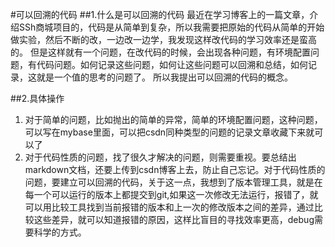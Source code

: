 #可以回溯的代码
##1.什么是可以回溯的代码
最近在学习博客上的一篇文章，介绍SSh商城项目的，代码是从简单到复杂，所以我需要把原始的代码从简单的开始做实验，然后不断的改，一边改一边学，我发现这样改代码的学习效率还是蛮高的。
但是这样就有一个问题，在改代码的时候，会出现各种问题，有环境配置问题，有代码问题。如何记录这些问题，如何让这些问题可以回溯和总结，如何记录，这就是一个值的思考的问题了。
所以我提出可以回溯的代码的概念。

##2.具体操作
1. 对于简单的问题，比如抛出的简单的异常，简单的环境配置问题，这种问题，可以写在mybase里面，可以把csdn同种类型的问题的记录文章收藏下来就可以了
2. 对于代码性质的问题，找了很久才解决的问题，则需要重视。要总结出markdown文档，还要上传到csdn博客上去，防止自己忘记。对于代码性质的问题，要建立可以回溯的代码，关于这一点，我想到了版本管理工具，就是在每一个可以运行的版本上都提交到git,如果这一次修改无法运行，报错了，就可以用比较工具找到当前报错的版本和上一次的修改版本之间的差异，通过比较这些差异，就可以知道报错的原因，这样比盲目的寻找效率更高，debug需要科学的方式。
